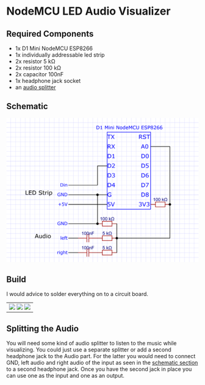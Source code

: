 # NodeMCU LED Audio Visualizer

## Required Components
 - 1x D1 Mini NodeMCU ESP8266
 - 1x individually addressable led strip
 - 2x resistor 5 kΩ
 - 2x resistor 100 kΩ
 - 2x capacitor 100nF
 - 1x headphone jack socket
 - an [audio splitter](aplitting-the-audio)

## Schematic
![schematic](images/schematic.png)

## Build
I would advice to solder everything on to a circuit board.
<table>
    <tr>
        <td>
            <img width="280" src="images/board1.png">
            <img width="280" src="images/board2.png">
            <img width="280" src="images/board3.png">
        </td>
    </tr>
</table>

## Splitting the Audio
You will need some kind of audio splitter to listen to the music while visualizing.
You could just use a separate splitter or add a second headphone jack to the Audio part.
For the latter you would need to connect GND, left audio and right audio of the input
as seen in the [schematic section](#schematic) to a second headphone jack.
Once you have the second jack in place you can use one as the input and one as an output.